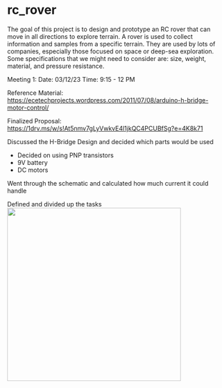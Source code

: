 # rc_rover
The goal of this project is to design and prototype an RC rover that can move in all directions to explore terrain. A rover is used to collect information and samples from a specific terrain. They are used by lots of companies, especially those focused on space or deep-sea exploration. Some specifications that we might need to consider are: size, weight, material, and pressure resistance.


Meeting 1:
Date: 03/12/23
Time: 9:15 - 12 PM

Reference Material: https://ecetechprojects.wordpress.com/2011/07/08/arduino-h-bridge-motor-control/

Finalized Proposal: https://1drv.ms/w/s!At5nmv7gLyVwkvE4l1jkQC4PCUBfSg?e=4K8k71

Discussed the H-Bridge Design and decided which parts would be used
  - Decided on using PNP transistors
  - 9V battery
  - DC motors
  
Went through the schematic and calculated how much current it could handle

Defined and divided up the tasks
<img src="https://user-images.githubusercontent.com/69320369/224601874-c5b4059b-2ab1-4c97-a3c2-f3a50a5f6dbe.png" width="400" />


